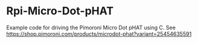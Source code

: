 # Rpi-Micro-Dot-pHAT
Example code for driving the Pimoroni Micro Dot pHAT using C.
See https://shop.pimoroni.com/products/microdot-phat?variant=25454635591
